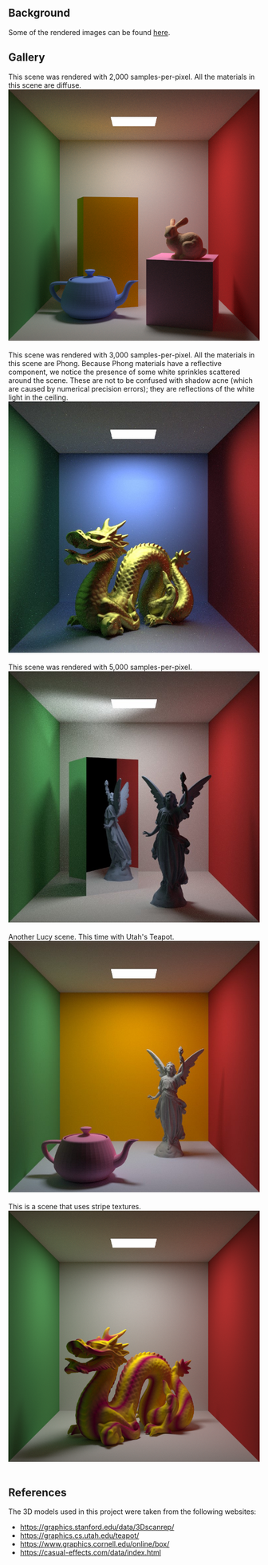 ## Background
Some of the rendered images can be found [here](Images).<br>


## Gallery

This scene was rendered with 2,000 samples-per-pixel. All the materials in this scene are diffuse.
![Rabbit](Images/Semester%202/a_rabbit_and_a_teapot_inside_a_Cornell_box_2000SPPP.png)</br></br>
This scene was rendered with 3,000 samples-per-pixel. All the materials in this scene are Phong. 
Because Phong materials have a reflective component, we notice the presence of some white sprinkles scattered 
around the scene. These are not to be confused with shadow acne (which are caused by numerical precision errors); 
they are reflections of the white light in the ceiling.
![Phong](Images/Semester%202/Enter-the-Dragon-3000SPP.jpg)</br></br>
This scene was rendered with 5,000 samples-per-pixel.
![Lucy Mirror](Images/Semester%202/Lucy-with-a-Mirror-5000-SPP.jpg)</br></br>
Another Lucy scene. This time with Utah's Teapot.
![Lucy and Teapot](Images/Semester%202/Lucy_and_Utah_Teapot.jpg)</br></br>
This is a scene that uses stripe textures.
![Texture Scene](Images/Semester%202/Texture-Scene-2.png)</br></br>
## References
The 3D models used in this project were taken from the following websites:
- https://graphics.stanford.edu/data/3Dscanrep/
- https://graphics.cs.utah.edu/teapot/
- https://www.graphics.cornell.edu/online/box/
- https://casual-effects.com/data/index.html

